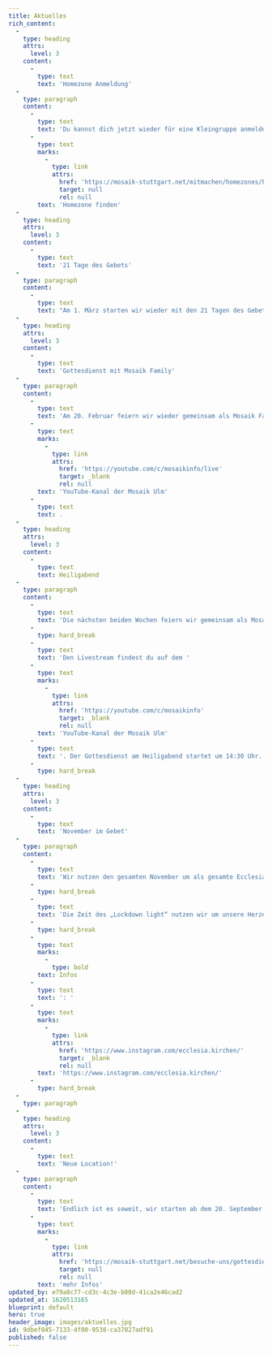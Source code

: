 ```yaml
---
title: Aktuelles
rich_content:
  -
    type: heading
    attrs:
      level: 3
    content:
      -
        type: text
        text: 'Homezone Anmeldung'
  -
    type: paragraph
    content:
      -
        type: text
        text: 'Du kannst dich jetzt wieder für eine Kleingruppe anmelden. '
      -
        type: text
        marks:
          -
            type: link
            attrs:
              href: 'https://mosaik-stuttgart.net/mitmachen/homezones/homezonefinder'
              target: null
              rel: null
        text: 'Homezone finden'
  -
    type: heading
    attrs:
      level: 3
    content:
      -
        type: text
        text: '21 Tage des Gebets'
  -
    type: paragraph
    content:
      -
        type: text
        text: "Am 1. März starten wir wieder mit den 21 Tagen des Gebets.\_ Jeden Morgen möchten wir den Tag gemeinsam mit Gebet über Zoom beginnen. Montag bis Freitag von 6:30 bis 7:00 Uhr und samstags von 9:00 bis 9:30 Uhr."
  -
    type: heading
    attrs:
      level: 3
    content:
      -
        type: text
        text: 'Gottesdienst mit Mosaik Family'
  -
    type: paragraph
    content:
      -
        type: text
        text: 'Am 20. Februar feiern wir wieder gemeinsam als Mosaik Family Gottesdienst. Den Livestream findest du auf dem '
      -
        type: text
        marks:
          -
            type: link
            attrs:
              href: 'https://youtube.com/c/mosaikinfo/live'
              target: _blank
              rel: null
        text: 'YouTube-Kanal der Mosaik Ulm'
      -
        type: text
        text: .
  -
    type: heading
    attrs:
      level: 3
    content:
      -
        type: text
        text: Heiligabend
  -
    type: paragraph
    content:
      -
        type: text
        text: 'Die nächsten beiden Wochen feiern wir gemeinsam als Mosaik Family Gottesdienst. Am 3. Januar wird unser Pastor Simon Lempenauer predigen.'
      -
        type: hard_break
      -
        type: text
        text: 'Den Livestream findest du auf dem '
      -
        type: text
        marks:
          -
            type: link
            attrs:
              href: 'https://youtube.com/c/mosaikinfo'
              target: _blank
              rel: null
        text: 'YouTube-Kanal der Mosaik Ulm'
      -
        type: text
        text: '. Der Gottesdienst am Heiligabend startet um 14:30 Uhr.'
      -
        type: hard_break
  -
    type: heading
    attrs:
      level: 3
    content:
      -
        type: text
        text: 'November im Gebet'
  -
    type: paragraph
    content:
      -
        type: text
        text: 'Wir nutzen den gesamten November um als gesamte Ecclesia-Bewegung zu beten. Jeden Morgen um 6.30 Uhr treffen wir uns digital zu einem kurzen Input und einer gemeinsamen Zeit des Gebets.'
      -
        type: hard_break
      -
        type: text
        text: 'Die Zeit des „Lockdown light“ nutzen wir um unsere Herzen auf Gott auszurichten. Dabei beten wir für unser Land, die Covid-19 Situation und deine Stadt.'
      -
        type: hard_break
      -
        type: text
        marks:
          -
            type: bold
        text: Infos
      -
        type: text
        text: ': '
      -
        type: text
        marks:
          -
            type: link
            attrs:
              href: 'https://www.instagram.com/ecclesia.kirchen/'
              target: _blank
              rel: null
        text: 'https://www.instagram.com/ecclesia.kirchen/'
      -
        type: hard_break
  -
    type: paragraph
  -
    type: heading
    attrs:
      level: 3
    content:
      -
        type: text
        text: 'Neue Location!'
  -
    type: paragraph
    content:
      -
        type: text
        text: 'Endlich ist es soweit, wir starten ab dem 20. September wieder mit Live Gottesdiensten! Alle zwei Wochen feiern wir zusammen im Maritim Hotel in Stuttgart Mitte und du bist herzlich eingeladen dabei zu sein! Los geht’s immer um 10.30 Uhr. '
      -
        type: text
        marks:
          -
            type: link
            attrs:
              href: 'https://mosaik-stuttgart.net/besuche-uns/gottesdienst'
              target: null
              rel: null
        text: 'mehr Infos'
updated_by: e79a8c77-cd3c-4c3e-b80d-41ca2e46cad2
updated_at: 1620513165
blueprint: default
hero: true
header_image: images/aktuelles.jpg
id: 9dbef045-7133-4f00-9538-ca37027adf91
published: false
---
```

